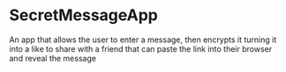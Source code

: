 # SecretMessageApp
An app that allows the user to enter a message, then encrypts it turning it into a like to share with a friend that can paste the link  into their browser and reveal the message
